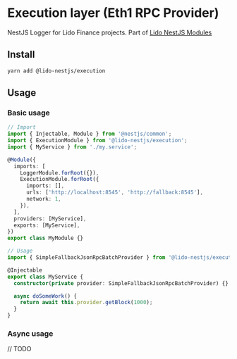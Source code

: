 # Execution layer (Eth1 RPC Provider)

NestJS Logger for Lido Finance projects.
Part of [Lido NestJS Modules](https://github.com/lidofinance/lido-nestjs-modules/#readme)

## Install

```bash
yarn add @lido-nestjs/execution
```

## Usage

### Basic usage

```ts
// Import
import { Injectable, Module } from '@nestjs/common';
import { ExecutionModule } from '@lido-nestjs/execution';
import { MyService } from './my.service';

@Module({
  imports: [
    LoggerModule.forRoot({}),
    ExecutionModule.forRoot({
      imports: [],
      urls: ['http://localhost:8545', 'http://fallback:8545'],
      network: 1,
    }),
  ],
  providers: [MyService],
  exports: [MyService],
})
export class MyModule {}

// Usage
import { SimpleFallbackJsonRpcBatchProvider } from '@lido-nestjs/execution';

@Injectable
export class MyService {
  constructor(private provider: SimpleFallbackJsonRpcBatchProvider) {}

  async doSomeWork() {
    return await this.provider.getBlock(1000);
  }
}
```

### Async usage

// TODO
